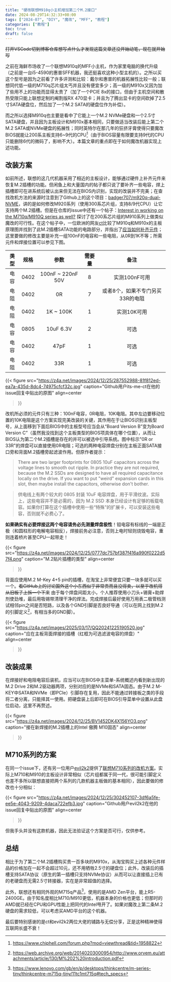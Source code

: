 ```yaml
---
title: "硬改联想M910q小主机增加第二个M.2接口"
date: 2024-08-29T14:32:33+08:00
tags: ["2024-07", "DIY", "魔改", "MFF", "教程"]
categories: ["教程"]
toc: true
draft: false
---
```


~~打开VSCode切到博客仓库想写点什么才发现这篇文章还没开始动笔，现在就开始写~~

之前在海鲜市场收了一个联想M910q的MFF小主机，作为家里电脑的换代升级（之前是一台i5-4590的惠普SFF机器，我还挺喜欢这种小型主机的）。之所以买这个型号是因为之前看了许多评测和比较：戴尔和惠普的机器拓展性比较一般；联想同代低一级的M710q芯片组太丐并且没有便宜多少；高一级的M910x又因为加了些用不上的功能而显得太贵了（加了一个PCIE 8x的接口，但由于主机空间和散热受限只能上联想定制的阉割版RX 470显卡；并且为了腾出显卡的空间砍掉了2.5寸SATA硬盘位，然后加了一个M.2 SATA的硬盘位作为补偿）。  

而之所以选择M910q也主要是看中了它能上一个M.2 NVMe硬盘和一个2.5寸SATA硬盘，并且因为主板设计和M910x基本相同，只要做适当改装后能上第二个M.2 SATA或NVMe硬盘的拓展性；同时英特尔在那几年的狂挤牙膏使得只要魔改BIOS就能让200系主板支持6~9代的CPU[^1]（由于BIOS容量有限要支持9代的CPU只能删除6代的微码了，影响不大）。本篇文章的重点即在于如何魔改机器实现上述功能。  

## 改装方案  

如前所述，联想的这几代机器采用了相近的主板设计，能够通过硬件上补齐元件来恢复M.2插槽的功能。但闲鱼上和大量国内的帖子都只说了要补齐一些电容，焊上插槽即可在进系统后被认出来但无法在BIOS内识别，实现的改装并不完美；在查找改机方法的来源时注意到了Github上的这个项目：[badger707/m920q-dual-NVME](https://github.com/badger707/m920q-dual-NVME)，讲的是如何修改M920系列（使用300系芯片组，支持8/9代CPU）让它支持两个M.2插槽。但是在仓库的issue中还有一个帖子：[Interest in working on the M710q/M910Q series as well?](https://github.com/badger707/m920q-dual-NVME/issues/2) 探讨了在200系芯片组的M910系列上做类似魔改的可行性。在这个帖子中，一位欧洲的网友[ct](https://github.com/its-me-ct)比较了M910q和M910x的主板原理图并找到了此M.2插槽SATA功能的电路部分，并指出了[应当如何补齐元件](https://github.com/badger707/m920q-dual-NVME/issues/2#issuecomment-1837616136)；这里要做的修改主要是补充一组100nF的电容和一些电阻，从0R到1K不等；所需元件和焊接位置可以参见下图。  

|类型|规格|参数|需要量|备注|
|:-:|:-:|:-:|:-:|:-:|
|电容|0402|100nF ~ 220nF 50V|8|实测100nF可用|
|电阻|0402|0R|7|或者8个，如果不专门另买33R的电阻|
|电阻|0402|1K ~ 100K|1|实测10K可用|
|电容|0805|10uF 6.3V|2|可选|
|电容|0402|47pF|1|可选|
|电阻|0402|33R|1|可选|

{{< figure
    src="https://z4a.net/images/2024/12/25/287552988-81f812ed-ea7a-435d-8dc4-74975cfcf32c.jpg"
    caption="Github用户its-me-ct在他的issue回复中贴出的原图"
    align=center
>}}

改机所必须的元件只有三种：100nF电容，0R电阻，10K电阻。其中左边要移动位置的10K电阻是这个方案实现完美改装的关键，其作用在于让BIOS识别主板型号，从上面移到下面后BIOS中的主板型号应当会从“Board Version B”变为Board Version C”（虽然我没找到这个主板类型的BIOS项具体在哪个位置），从而让BIOS认为第二个M.2插槽是存在的并可以被选中引导系统。图中标示"0R or 33R"的焊盘可以直接使用0R电阻；可选的两种电容焊盘分别在主板正面SATA接口旁和背面M.2插槽旁起滤波作用。但原作者提示：

> There are two larger footprints for 0805 10uF capacitors across the voltage lines to smooth out ripple. In practice they are not required, because the M.2 SSDs are designed to have all required capacitance locally on the drive. If you want to put "weird" expansion cards in this slot, then maybe install the capacitors, otherwise don't bother.

> 供电线上有两个较大的 0805 封装 10uF 电容焊盘，用于平滑纹波。实际上，这些电容并不是必需的，因为 M.2 SSD 本身已经设计有足够的板载电容。如果你打算在这个插槽中使用一些“特殊”的扩展卡，可以安装这些电容，否则就不必费心了。

**如果确实有必要焊接这两个电容请务必先测量焊盘极性**！钽电容有标线的一端是正极（和圆柱形的电解电容相反），焊接前务必注意，否则上电时轻则烧毁电容，重则连着桥片甚至CPU一起带走！

{{< figure
    src="https://z4a.net/images/2024/12/25/0777dc757bf387f416a990f0222d57f4.png"
    caption="M.2贴片插槽的类型"
    align=center
>}}


背面应使用M.2 M-Key 4+5 pin的插槽，在淘宝上非常便宜只要一块多就可以买一个。~~看GitHub上的讨论国外这个小东西似乎非常贵而且没得卖，以至于改机得从旧板子上拆一个下来~~ 由于每个焊盘间距太小，个人推荐使用小刀头+锡膏+助焊剂使劲堆，最后用吸锡带清理干净的焊法。完成焊接后最好使用万用表二极管档测试相邻pin之间是否短路，以及各个GND引脚是否良好导通（可以在网上找到M.2的引脚定义[^2]，有相当多的GND脚）。

{{< figure
    src="https://z4a.net/images/2025/03/17/QQ20241225190520.jpg"
    caption="应在主板背面焊接的插槽（红框为可选滤波电容的焊盘）"
    align=center
>}}

## 改装成果  

在焊接好和电阻电容后装机，应当可以在BIOS中主菜单-系统概述内看到新出现的M.2 Drive 2和M.2驱动器两项，分别对应的是NVMe和SATA固态。由于M.2 M-KEY中SATA和NVMe（即PCIe）引脚存在复用，因此不能通过转接板之类的手段将二者分离，只能择其一使用。把硬盘装上后即可在BIOS引导菜单中设置从此盘位启动，这里不再赘述。

{{< figure
    src="https://z4a.net/images/2024/12/25/BV1452DK4X156YO3.png"
    caption="接在新焊接的M.2插槽上的Intel 傲腾 M10固态"
    align=center
>}}

## M710系列的方案  

在同一个issue下，还有另一位用户[evil2k2](https://github.com/evil2k2)提供了[联想M710系列的改机方案](https://github.com/badger707/m920q-dual-NVME/issues/2#issuecomment-1925888323)。实际上M710和M910的主板设计非常相似（芯片组都属于同一代，很可能引脚定义也差不多所以联想直接把两个系列的几款机器主板做的基本相同），因此要做的修改也十分相似：  

{{< figure
    src="https://z4a.net/images/2024/12/25/302452107-3df6a5fe-ee5e-4043-9209-4daca722efb3.jpg"
    caption="Github用户evil2k2在他的issue回复中贴出的原图"
    align=center
>}}

但我手头并没有这款机器，因此无法验证这个方案是否可行，仅供参考。  

## 总结  

相比于为了第二个M.2插槽购买贵一百多块的M910x，从淘宝购买上述各种元件样品的价格加在一起不会超过10元，还不用牺牲2.5寸的硬盘位；此外，改装后的插槽支持SATA协议（原生的第一插槽只支持NVMe协议）从而可以让直接插上已有的老硬盘而无需2.5寸转接器，实在是非常超值的选择。

此外，联想还有相同外观的M715q产品[^3]，使用的是AMD Zen平台，能上R5-2400GE。由于知名度相比M710/M910更低，机器本身的价格也更低；但那时的AMD就已经在CPU和GPU性能上把同代的Intel甩开了。如果对魔改上第二条M.2硬盘的需求较低，可以考虑买AMD平台的这个机器。

最后要特别感谢的是ct和evil2k2两位大佬的铺路与无偿分享，正是这种精神使得互联网长盛不衰！

[^1]:<https://www.chiphell.com/forum.php?mod=viewthread&tid=1958822>  
[^2]:<https://web.archive.org/web/20140203000954/http://www.orvem.eu/attachments/article/130/M%202%20introduction.pdf>  
[^3]:<https://www.lenovo.com/gb/en/p/desktops/thinkcentre/m-series-tiny/thinkcentre-m715q-tiny/11tc1mt715q#tech_specs>
